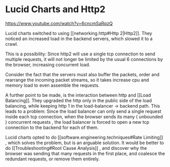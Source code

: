 
# Lucid Charts and Http2


https://www.youtube.com/watch?v=6cncmSaRqzQ

Lucid charts switched to using [[networking.http#Http 2|Http2]]. They noticed an increased load in the backend servers, which slowed it to a crawl. 

This is a possibility: Since http2 will use a single tcp connection to send multiple requests, it will not longer be limited by the usual 6 connections by the browser, increasing concurrent load. 

Consider the fact that the servers must also buffer the packets, order and rearrange the incoming packet streams, so it takes increase cpu and memory load to even assemble the requests.

A further point to be made, is the interaction between http and [[Load Balancing]]. They upgraded the http only in the public side of the load balancing, while keeping http 1 in the load-balancer -> backend path.
This leads to a problem: Since the  load balancer can only send a single request inside each tcp connection, when the browser sends its many ( unbounded ) concurrent requests , the load balancer is forced to open a new tcp connection to the backend for each of them. 

Lucid charts opted to do [[software.engineering.techniques#Rate Limiting]] , which solves the problem, but is an arguable solution. It would be better to do [[Troubleshooting#Root Cause Analysis]] , and discover why the browser was sending that many requests in the first place, and coalesce the redundant requests, or remove them entirely. 



